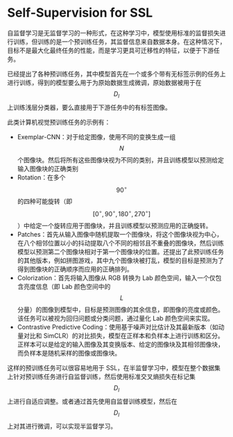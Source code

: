 #  Self-Supervision for SSL

自监督学习是无监督学习的一种形式，在这种学习中，模型使用标准的监督损失进行训练，但训练的是一个预训练任务，其监督信息来自数据本身。在这种情况下，目标不是最大化最终任务的性能，而是学习更具可迁移性的特征，以便于下游任务。

已经提出了各种预训练任务，其中模型首先在一个或多个带有无标签示例的任务上进行训练，得到的模型要么用于为原始数据生成微调，原始数据被用于在 $$D_l$$ 上训练浅层分类器，要么直接用于下游任务中的有标签图像。

此类计算机视觉预训练任务的示例有： 

- Exemplar-CNN：对于给定图像，使用不同的变换生成一组 $$N$$ 个图像块。然后将所有这些图像块视为不同的类别，并且训练模型以预测给定输入图像块的正确类别
- Rotation：在多个 $$90^{\circ}$$ 的四种可能旋转（即 $$[0^{\circ}, 90^{\circ}, 180^{\circ}, 270^{\circ}]$$）中给定一个旋转应用于图像块，并且训练模型以预测应用的正确旋转。 
- Patches：首先从输入图像中随机提取一个图像块，将这个图像块视为中心，在八个相邻位置以小的抖动提取八个不同的相邻且不重叠的图像块，然后训练模型以预测第二个图像块相对于第一个图像块的位置。还提出了此预训练任务的其他版本，例如拼图游戏，其中九个图像块被打乱，模型的目标是预测为了得到图像块的正确顺序而应用的正确排列。 
- Colorization：首先将输入图像从 RGB 转换为 Lab 颜色空间，输入一个仅包含亮度信息（即 Lab 颜色空间中的 $$L$$ 分量）的图像到模型中，目标是预测图像的其余信息，即图像的亮度或颜色。该任务可以被视为回归问题或分类问题，通过量化 Lab 颜色空间来实现。 
- Contrastive Predictive Coding：使用基于噪声对比估计及其最新版本（如动量对比和 SimCLR）的对比损失，模型在正样本和负样本上进行训练和区分。正样本可以是给定的输入图像及其变换版本、给定的图像块及其相邻图像块，而负样本是随机采样的图像或图像块。 

这样的预训练任务可以很容易地用于 SSL，在半监督学习中，模型在整个数据集上针对预训练任务进行自监督训练，然后使用标准交叉熵损失在标记集 $$D_l$$ 上进行自适应调整。或者通过首先使用自监督训练模型，然后在 $$D_l$$ 上对其进行微调，可以实现半监督学习。 